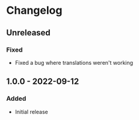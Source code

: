 # Changelog

## Unreleased

### Fixed
- Fixed a bug where translations weren't working

## 1.0.0 - 2022-09-12

### Added
- Initial release
